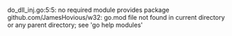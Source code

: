 # 
do_dll_inj.go:5:5: no required module provides package github.com/JamesHovious/w32: go.mod file not found in current directory or any parent directory; see 'go help modules'
